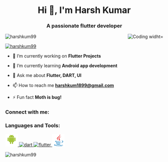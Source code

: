 <h1 align="center">Hi 👋, I'm Harsh Kumar</h1>
<h3 align="center">A passionate flutter developer</h3>
<img align='right' alt="Coding widht="500" src="https://www.appdev360.com/wp-content/uploads/2021/02/gif-app-development-on-android.gif">



<p align="left"> <img src="https://komarev.com/ghpvc/?username=harshkum99&label=Profile%20views&color=0e75b6&style=flat" alt="harshkum99" /> </p>

<p align="left"> <a href="https://github.com/ryo-ma/github-profile-trophy"><img src="https://github-profile-trophy.vercel.app/?username=harshkum99" alt="harshkum99" /></a> </p>

- 🔭 I’m currently working on **Flutter Projects**

- 🌱 I’m currently learning **Android app development**

- 💬 Ask me about **Flutter, DART, UI**

- 📫 How to reach me **harshkum1899@gmail.com**

- ⚡ Fun fact **Moth is bug!**

<h3 align="left">Connect with me:</h3>
<p align="left">
</p>

<h3 align="left">Languages and Tools:</h3>
<p align="left"> <a href="https://developer.android.com" target="_blank" rel="noreferrer"> <img src="https://raw.githubusercontent.com/devicons/devicon/master/icons/android/android-original-wordmark.svg" alt="android" width="40" height="40"/> </a> <a href="https://dart.dev" target="_blank" rel="noreferrer"> <img src="https://www.vectorlogo.zone/logos/dartlang/dartlang-icon.svg" alt="dart" width="40" height="40"/> </a> <a href="https://flutter.dev" target="_blank" rel="noreferrer"> <img src="https://www.vectorlogo.zone/logos/flutterio/flutterio-icon.svg" alt="flutter" width="40" height="40"/> </a> <a href="https://www.java.com" target="_blank" rel="noreferrer"> <img src="https://raw.githubusercontent.com/devicons/devicon/master/icons/java/java-original.svg" alt="java" width="40" height="40"/> </a> </p>

<p><img align="center" src="https://github-readme-stats.vercel.app/api/top-langs?username=harshkum99&show_icons=true&locale=en&layout=compact" alt="harshkum99" /></p>
